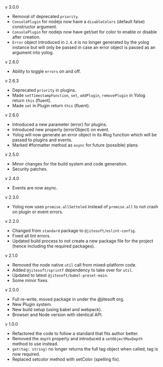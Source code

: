 v 3.0.0
  * Removal of deprecated `priority`.
  * `ConsolePlugin` for nodejs now have a `disableColors` (default false) constructor argument.
  * `ConsolePlugin` for nodejs now have get/set for color to enable or disable after creation.
  * `Error` object introduced in `2.6.0` is no longer generated by the yolog instance but will only be passed in case an error object is passed as an argument into yolog.


v 2.8.0
 * Ability to toggle `errors` on and off.

v 2.6.3
 * Deprecated `priority` in plugins.
 * Made `setTimestampFunction`, `set`, `addPlugin`, `removePlugin` in Yolog return `this` (fluent).
 * Made `set` in Plugin return `this` (fluent).

v 2.6.0
 * Introduced a new parameter (error) for plugins.
 * Introduced new property (errorObject) on event.
 * Yolog will now generate an error object in its #log function which will be passed to plugins and events.
 * Marked #formatter method as `async` for future (possible) plans.

v 2.5.0
 * Minor changes for the build system and code generation.
 * Security patches.
 
v 2.4.0
 * Events are now async.
 
v 2.3.0
 * Yolog now uses `promise.allSetteled` instead of `promise.all` to not crash on plugin or event errors.

v 2.2.0
 * Changed from `standard` package to `@jitesoft/eslint-config`.
 * Fixed all lint errors.
 * Updated build process to not create a new package file for the project (hence including the required packages).

v 2.1.0
 * Removed the node native `util` call from mixed-platform code.
 * Added `@jitesoft/sprintf` dependency to take over for `util`.
 * Updated to latest `@jitesoft/babel-preset-main`.
 * Some minor fixes.

v 2.0.0
 * Full re-write, moved package in under the @jitesoft org.
 * New Plugin system.
 * New build setup (using babel and webpack).
 * Browser and Node version with identical API.  
   
v 1.0.0 
 
 * Refactored the code to follow a standard that fits author better.  
 * Removed the `depth` property and introduced a `setObjectMaxDepth` method to use instead.  
 * `get(tag: string)` no longer returns the full tag object when called, tag is now required.  
 * Replaced setcolor method with setColor (spelling fix).  
